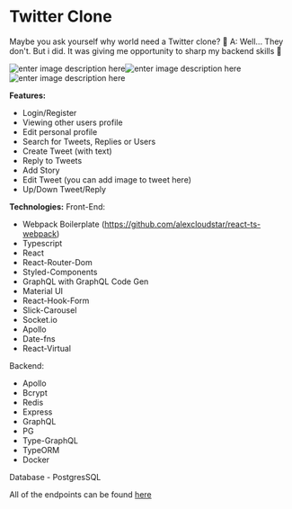 # Twitter Clone

Maybe you ask yourself why world need a Twitter clone? 🧐
A: Well... They don't. But i did. It was giving me opportunity to sharp my backend skills 👻

![enter image description here](https://img.shields.io/tokei/lines/github/alexcloudstar/twitter-clone?style=flat-square)![enter image description here](https://img.shields.io/github/commit-activity/y/alexcloudstar/twitter-clone?style=flat-square)
![enter image description here](https://img.shields.io/github/package-json/v/alexcloudstar/twitter-clone?style=flat-square)

**Features:**

- Login/Register
- Viewing other users profile
- Edit personal profile
- Search for Tweets, Replies or Users
- Create Tweet (with text)
- Reply to Tweets
- Add Story
- Edit Tweet (you can add image to tweet here)
- Up/Down Tweet/Reply

**Technologies:**
Front-End:

- Webpack Boilerplate (https://github.com/alexcloudstar/react-ts-webpack)
- Typescript
- React
- React-Router-Dom
- Styled-Components
- GraphQL with GraphQL Code Gen
- Material UI
- React-Hook-Form
- Slick-Carousel
- Socket.io
- Apollo
- Date-fns
- React-Virtual

Backend:

- Apollo
- Bcrypt
- Redis
- Express
- GraphQL
- PG
- Type-GraphQL
- TypeORM
- Docker

Database - PostgresSQL

All of the endpoints can be found [here](https://github.com/alexcloudstar/twitter-clone/tree/main/frontend/src/graphql)
